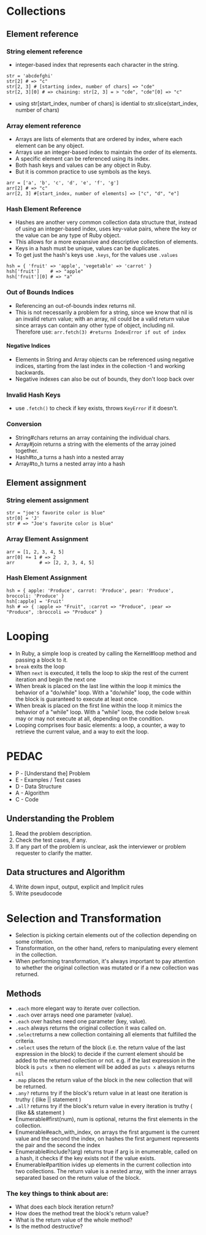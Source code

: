 # Collections
## Element reference
### String element reference
- integer-based index that represents each character in the string.
```
str = 'abcdefghi'
str[2] # => "c"
str[2, 3] # [starting index, number of chars] => "cde"
str[2, 3][0] # => chaining: str[2, 3] = > "cde", "cde"[0] => "c"
```
- using str[start_index, number of chars] is idential to str.slice(start_index, number of chars)

### Array element reference  
- Arrays are lists of elements that are ordered by index, where each element can be any object.
- Arrays use an integer-based index to maintain the order of its elements.
- A specific element can be referenced using its index.
- Both hash keys and values can be any object in Ruby.
- But it is common practice to use symbols as the keys.
```
arr = ['a', 'b', 'c', 'd', 'e', 'f', 'g']
arr[2] # => "c"
arr[2, 3] #[start_index, number of elements] => ["c", "d", "e"]
```

### Hash Element Reference
- Hashes are another very common collection data structure that, instead of using an integer-based index, uses key-value pairs, where the key or the value can be any type of Ruby object.
- This allows for a more expansive and descriptive collection of elements.
- Keys in a hash must be unique, values can be duplicates.
- To get just the hash's keys use `.keys`, for the values use `.values`
```
hsh = { 'fruit' => 'apple', 'vegetable' => 'carrot' }
hsh['fruit']    # => "apple"
hsh['fruit'][0] # => "a"
```

### Out of Bounds Indices
- Referencing an out-of-bounds index returns nil.
- This is not necessarily a problem for a string, since we know that nil is an invalid return value; with an array, nil could be a valid return value since arrays can contain any other type of object, including nil. Therefore use: `arr.fetch(3) #returns IndexError if out of index`


#### Negative Indices
- Elements in String and Array objects can be referenced using negative indices, starting from the last index in the collection -1 and working backwards.
- Negative indexes can also be out of bounds, they don't loop back over

### Invalid Hash Keys
- use `.fetch()` to check if key exists, throws `KeyError` if it doesn't.


### Conversion
- String#chars returns an array containing the individual chars.
- Array#join returns a string with the elements of the array joined together.
- Hash#to_a turns a hash into a nested array
- Array#to_h turns a nested array into a hash


## Element assignment
### String element assignment
```
str = "joe's favorite color is blue"
str[0] = 'J'
str # => "Joe's favorite color is blue"
```

### Array Element Assignment
```
arr = [1, 2, 3, 4, 5]
arr[0] += 1 # => 2
arr         # => [2, 2, 3, 4, 5]
```

### Hash Element Assignment
```
hsh = { apple: 'Produce', carrot: 'Produce', pear: 'Produce', broccoli: 'Produce' }
hsh[:apple] = 'Fruit'
hsh # => { :apple => "Fruit", :carrot => "Produce", :pear => "Produce", :broccoli => "Produce" }
```

# Looping
- In Ruby, a simple loop is created by calling the Kernel#loop method and passing a block to it.
- `break` exits the loop
- When `next` is executed, it tells the loop to skip the rest of the current iteration and begin the next one
- When break is placed on the last line within the loop it mimics the behavior of a "do/while" loop. With a "do/while" loop, the code within the block is guaranteed to execute at least once.
- When break is placed on the first line within the loop it mimics the behavior of a "while" loop. With a "while" loop, the code below `break` may or may not execute at all, depending on the condition.
- Looping comprises four basic elements: a loop, a counter, a way to retrieve the current value, and a way to exit the loop.

# PEDAC
- P - [Understand the] Problem
- E - Examples / Test cases
- D - Data Structure
- A - Algorithm
- C - Code

## Understanding the Problem
1. Read the problem description.
2. Check the test cases, if any.
3. If any part of the problem is unclear, ask the interviewer or problem requester to clarify the matter.

## Data structures and Algorithm
4. Write down input, output, explicit and Implicit rules
5. Write pseudocode


# Selection and Transformation
- Selection is picking certain elements out of the collection depending on some criterion.
- Transformation, on the other hand, refers to manipulating every element in the collection.
- When performing transformation, it's always important to pay attention to whether the original collection was mutated or if a new collection was returned.

## Methods
- `.each` more elegant way to iterate over collection.
- `.each` over arrays need one parameter (value).
- `.each` over hashes need one parameter (key, value).
- `.each` always returns the original collection it was called on.
- `.select`returns a new collection containing all elements that fulfilled the criteria.
- `.select` uses the return of the block (i.e. the return value of the last expression in the block) to decide if the current element should be added to the returned collection or not. e.g. if the last expression in the block is `puts x` then no element will be added as `puts x` always returns `nil`
- `.map` places the return value of the block in the new collection that will be returned.
- `.any?` returns try if the block's return value in at least one iteration is truthy ( (like || statement )
- `.all?` returns try if the block's return value in every iteration is truthy ( (like && statement )
- Enumerable#first(num), num is optional, returns the first elements in the collection.
- Enumerable#each_with_index, on arrays the first argument is the current value and the second the index, on hashes the first argument represents the pair and the second the index
- Enumerable#include?(arg) returns true if arg is in enumerable, called on a hash, it checks if the key exists not if the value exists.
- Enumerable#partition ivides up elements in the current collection into two collections. The return value is a nested array, with the inner arrays separated based on the return value of the block.  

### The key things to think about are:
- What does each block iteration return?
- How does the method treat the block's return value?
- What is the return value of the whole method?
- Is the method destructive?
